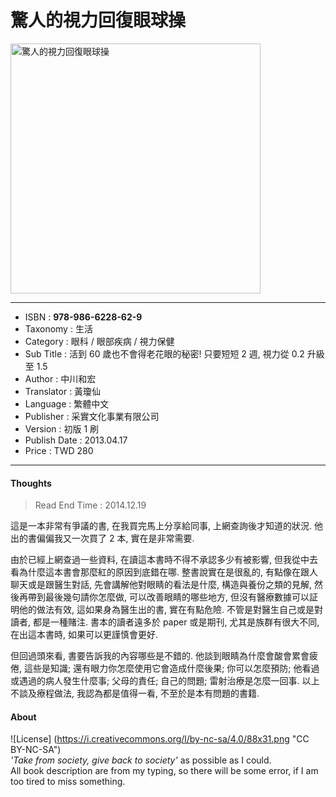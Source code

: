 # 驚人的視力回復眼球操

<img src="https://github.com/duckscofield/book/blob/master/images/2014.978-986-6228-62-9.jpg" alt="驚人的視力回復眼球操" width="400px">

---

+ ISBN         : **978-986-6228-62-9**
+ Taxonomy     : 生活
+ Category     : 眼科 / 眼部疾病 / 視力保健
+ Sub Title    : 活到 60 歲也不會得老花眼的秘密! 只要短短 2 週, 視力從 0.2 升級至 1.5
+ Author       : 中川和宏
+ Translator   : 黃瓊仙
+ Language     : 繁體中文
+ Publisher    : 采實文化事業有限公司
+ Version      : 初版 1 刷
+ Publish Date : 2013.04.17
+ Price        : TWD 280

---

#### Thoughts

> Read End Time : 2014.12.19

這是一本非常有爭議的書, 在我買完馬上分享給同事, 上網查詢後才知道的狀況. 他出的書偏偏我又一次買了 2 本, 實在是非常需要.

由於已經上網查過一些資料, 在讀這本書時不得不承認多少有被影響, 但我從中去看為什麼這本書會那麼紅的原因到底錯在哪. 整書說實在是很亂的, 有點像在跟人聊天或是跟醫生對話, 先會講解他對眼睛的看法是什麼, 構造與養份之類的見解, 然後再帶到最後幾句請你怎麼做, 可以改善眼睛的哪些地方, 但沒有醫療數據可以証明他的做法有效, 這如果身為醫生出的書, 實在有點危險. 不管是對醫生自己或是對讀者, 都是一種賭注. 書本的讀者遠多於 paper 或是期刊, 尤其是族群有很大不同, 在出這本書時, 如果可以更謹慎會更好. 

但回過頭來看, 書要告訴我的內容哪些是不錯的. 他談到眼睛為什麼會酸會累會疲倦, 這些是知識; 還有眼力你怎麼使用它會造成什麼後果; 你可以怎麼預防; 他看過或遇過的病人發生什麼事; 父母的責任; 自己的問題; 雷射治療是怎麼一回事. 以上不談及療程做法, 我認為都是值得一看, 不至於是本有問題的書籍.

#### About

![License] (https://i.creativecommons.org/l/by-nc-sa/4.0/88x31.png "CC BY-NC-SA")  
*'Take from society, give back to society'* as possible as I could.  
All book description are from my typing, so there will be some error, if I am too tired to miss something.